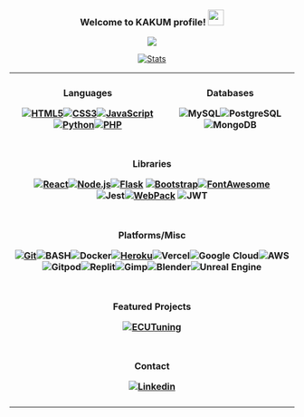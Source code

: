 <div align="center">
 <h3 align="center">
 Welcome to KAKUM profile!
  <img src="https://media.giphy.com/media/hvRJCLFzcasrR4ia7z/giphy.gif" width="28">
</h3>

<p align="center">
  <a href="https://github.com/kakum3?tab=repositories"><img src="https://readme-typing-svg.demolab.com/?lines=Full-stack%20web%20and%20app%20developer;Always%20learning%20new%20things&font=Fira%20Code&center=true&width=440&height=45&color=f75c7e&vCenter=true&size=22&pause=1000"></a>
</p>

[![Stats](https://github-readme-stats.vercel.app/api/top-langs/?username=kakum3&layout=compact)]()
<table><tr>
  <td><h4 align="center">Languages

  
  [![HTML5](https://img.shields.io/badge/HTML5-E34F26?style=for-the-badge&logo=html5&logoColor=white)](https://github.com/alexandresanlim/Badges4-README.md-Profile)[![CSS3](https://img.shields.io/badge/CSS3-1572B6?style=for-the-badge&logo=css3&logoColor=white)]()[![JavaScript](https://img.shields.io/badge/JavaScript-323330?style=for-the-badge&logo=javascript&logoColor=F7DF1E)]()[![Python](https://img.shields.io/badge/Python-FFD43B?style=for-the-badge&logo=python&logoColor=blue)]()[![PHP](https://img.shields.io/badge/PHP-777BB4?style=for-the-badge&logo=php&logoColor=white)]()</h4></td>
  <td><h4 align="center">Databases
  
  ![MySQL](https://img.shields.io/badge/MySQL-%2300f.svg?style=for-the-badge&logo=mysql&logoColor=white)![PostgreSQL](https://img.shields.io/badge/PostgreSQL-%23316192.svg?style=for-the-badge&logo=postgresql&logoColor=white)![MongoDB](https://img.shields.io/badge/MongoDB-%234ea94b.svg?style=for-the-badge&logo=mongodb&logoColor=white)</h4></td></tr><tr>
  <tr><td colspan="2"><h4 align="center">Libraries
  
  [![React](https://img.shields.io/badge/React-20232A?style=for-the-badge&logo=react&logoColor=61DAFB)](https://reactjs.org/)[![Node.js](https://img.shields.io/badge/Node.js-339933?style=for-the-badge&logo=nodedotjs&logoColor=white)](https://nodejs.org/)[![Flask](https://img.shields.io/badge/Flask-000000?style=for-the-badge&logo=flask&logoColor=white)](https://flask.palletsprojects.com/)
[![Bootstrap](https://img.shields.io/badge/Bootstrap-563D7C?style=for-the-badge&logo=bootstrap&logoColor=white)](https://getbootstrap.com/)[![FontAwesome](https://img.shields.io/badge/Font_Awesome-339AF0?style=for-the-badge&logo=fontawesome&logoColor=white)](https://fontawesome.com/)
<br>![Jest](https://img.shields.io/badge/-jest-%23C21325?style=for-the-badge&logo=jest&logoColor=white)[![WebPack](https://img.shields.io/badge/Webpack-8DD6F9?style=for-the-badge&logo=Webpack&logoColor=white)](https://webpack.js.org/)
![JWT](https://img.shields.io/badge/JWT-black?style=for-the-badge&logo=JSON%20web%20tokens)</h4></td>
  </tr><tr><td colspan="2"><h4 align="center">Platforms/Misc
  
  [![Git](https://img.shields.io/badge/GIT-E44C30?style=for-the-badge&logo=git&logoColor=white)]()![BASH](https://img.shields.io/badge/Bash-4EAA25?style=for-the-badge&logo=GNU%20Bash&logoColor=white)![Docker](https://img.shields.io/badge/docker-%230db7ed.svg?style=for-the-badge&logo=docker&logoColor=white)[![Heroku](https://img.shields.io/badge/Heroku-430098?style=for-the-badge&logo=heroku&logoColor=white)](https://heroku.com/)![Vercel](https://img.shields.io/badge/Vercel-000000?style=for-the-badge&logo=vercel&logoColor=white)![Google Cloud](https://img.shields.io/badge/GoogleCloud-%234285F4.svg?style=for-the-badge&logo=google-cloud&logoColor=white)![AWS](https://img.shields.io/badge/AWS-%23FF9900.svg?style=for-the-badge&logo=amazon-aws&logoColor=white)<br/>![Gitpod](https://img.shields.io/badge/gitpod-f06611.svg?style=for-the-badge&logo=gitpod&logoColor=white)![Replit](https://img.shields.io/badge/replit-667881?style=for-the-badge&logo=replit&logoColor=white)![Gimp](https://img.shields.io/badge/Gimp-657D8B?style=for-the-badge&logo=gimp&logoColor=FFFFFF)![Blender](https://img.shields.io/badge/blender-%23F5792A.svg?style=for-the-badge&logo=blender&logoColor=white)![Unreal Engine](https://img.shields.io/badge/unrealengine-%23313131.svg?style=for-the-badge&logo=unrealengine&logoColor=white)</h4></td></tr>
  
  <tr><td colspan="2"><h4 align="center">Featured Projects
  
  [![ECUTuning](https://img.shields.io/badge/ECUTunning-20232A?style=for-the-badge&logo=react&logoColor=61DAFB)](https://ecutuning.herokuapp.com/)
  
  </h4></tr></td><tr><td colspan="2"><h4 align="center">Contact
 
  [![Linkedin](https://img.shields.io/badge/LinkedIn-0077B5?style=for-the-badge&logo=linkedin&logoColor=white)](https://www.linkedin.com/in/jes%C3%BAs-espartero-perales/)</h4></td></tr></table></div>
</div>

<!--
**kakum3/kakum3** is a ✨ _special_ ✨ repository because its `README.md` (this file) appears on your GitHub profile.

Here are some ideas to get you started:

- 🔭 I’m currently working on ...
- 🌱 I’m currently learning ...
- 👯 I’m looking to collaborate on ...
- 🤔 I’m looking for help with ...
- 💬 Ask me about ...
- 📫 How to reach me: ...
- 😄 Pronouns: ...
- ⚡ Fun fact: ...
-->
